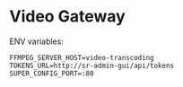 # Video Gateway

ENV variables:

```
FFMPEG_SERVER_HOST=video-transcoding
TOKENS_URL=http://sr-admin-gui/api/tokens
SUPER_CONFIG_PORT=:80
```